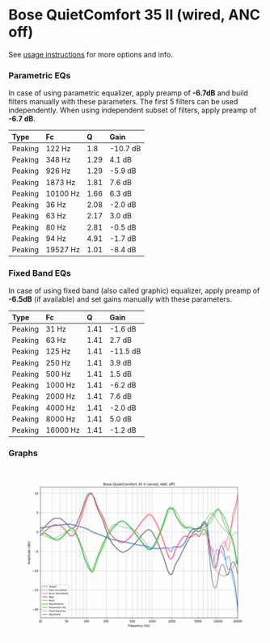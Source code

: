 # Bose QuietComfort 35 II (wired, ANC off)
See [usage instructions](https://github.com/jaakkopasanen/AutoEq#usage) for more options and info.

### Parametric EQs
In case of using parametric equalizer, apply preamp of **-6.7dB** and build filters manually
with these parameters. The first 5 filters can be used independently.
When using independent subset of filters, apply preamp of **-6.7 dB**.

| Type    | Fc       |    Q | Gain     |
|:--------|:---------|:-----|:---------|
| Peaking | 122 Hz   | 1.8  | -10.7 dB |
| Peaking | 348 Hz   | 1.29 | 4.1 dB   |
| Peaking | 926 Hz   | 1.29 | -5.9 dB  |
| Peaking | 1873 Hz  | 1.81 | 7.6 dB   |
| Peaking | 10100 Hz | 1.66 | 6.3 dB   |
| Peaking | 36 Hz    | 2.08 | -2.0 dB  |
| Peaking | 63 Hz    | 2.17 | 3.0 dB   |
| Peaking | 80 Hz    | 2.81 | -0.5 dB  |
| Peaking | 94 Hz    | 4.91 | -1.7 dB  |
| Peaking | 19527 Hz | 1.01 | -8.4 dB  |

### Fixed Band EQs
In case of using fixed band (also called graphic) equalizer, apply preamp of **-6.5dB**
(if available) and set gains manually with these parameters.

| Type    | Fc       |    Q | Gain     |
|:--------|:---------|:-----|:---------|
| Peaking | 31 Hz    | 1.41 | -1.6 dB  |
| Peaking | 63 Hz    | 1.41 | 2.7 dB   |
| Peaking | 125 Hz   | 1.41 | -11.5 dB |
| Peaking | 250 Hz   | 1.41 | 3.9 dB   |
| Peaking | 500 Hz   | 1.41 | 1.5 dB   |
| Peaking | 1000 Hz  | 1.41 | -6.2 dB  |
| Peaking | 2000 Hz  | 1.41 | 7.6 dB   |
| Peaking | 4000 Hz  | 1.41 | -2.0 dB  |
| Peaking | 8000 Hz  | 1.41 | 5.0 dB   |
| Peaking | 16000 Hz | 1.41 | -1.2 dB  |

### Graphs
![](./Bose%20QuietComfort%2035%20II%20(wired,%20ANC%20off).png)